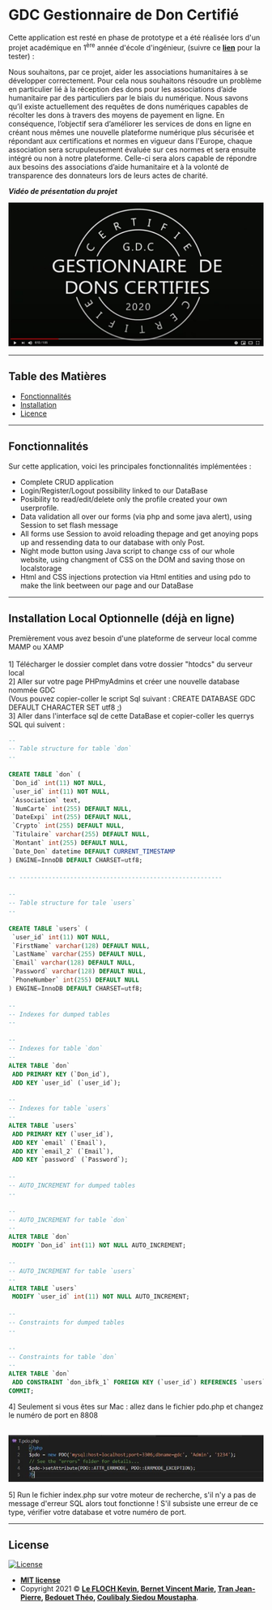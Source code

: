 # GDC Gestionnaire de Don Certifié

Cette application est resté en phase de prototype et a été réalisée lors d'un projet académique en 1<sup>ère</sup> année d'école d'ingénieur, (suivre ce **[lien](http://certified-donation-gestionary.epizy.com/)** pour la tester) : 

Nous souhaitons, par ce projet, aider les associations humanitaires à se développer correctement. Pour cela nous souhaitons résoudre un problème en particulier lié à la réception des dons pour les associations d’aide humanitaire par des particuliers par le biais du numérique. 
Nous savons qu’il existe actuellement des requêtes de dons numériques capables de récolter les dons à travers des moyens de payement en ligne. En conséquence, l’objectif sera d’améliorer les services de dons en ligne en créant nous mêmes une nouvelle plateforme numérique plus sécurisée et répondant aux certifications et normes en vigueur dans l'Europe, chaque association sera scrupuleusement évaluée sur ces normes et sera ensuite intégré ou non à notre plateforme. Celle-ci sera alors capable de répondre aux besoins des associations d’aide humanitaire et à la volonté de transparence des donnateurs lors de leurs actes de charité. 


***Vidéo de présentation du projet***

[![Alt text](Ressource-Read-Me/Capture.JPG)](https://www.youtube.com/watch?v=J5qV5SJTtuc&ab_channel=VincentBernet)

---

## Table des Matières 

- [Fonctionnalités](#features)
- [Installation](#installation)
- [Licence](#licence)

---
<a name='features'></a>
## Fonctionnalités
Sur cette application, voici les principales fonctionnalités implémentées :
 - Complete CRUD application
 - Login/Register/Logout possibility linked to our DataBase
 - Posibility to read/edit/delete only the profile created your own userprofile. 
 - Data validation all over our forms (via php and some java alert), using Session to set flash message
 - All forms use Session to avoid reloading thepage and get anoying pops up and ressending data to our database with only Post.
 - Night mode button using Java script to change css of our whole website, using changment of CSS on the DOM and saving those on localstorage
 - Html and CSS injections protection via Html entities and using pdo to make the link beetween our page and our DataBase

---
<a name='installation'></a>
## Installation Local Optionnelle (déjà en ligne)

Premièrement vous avez besoin d'une plateforme de serveur local comme MAMP ou XAMP <br /><br />
1] Télécharger le dossier complet dans votre dossier "htodcs" du serveur local <br />
2] Aller sur votre page PHPmyAdmins et créer une nouvelle database nommée GDC <br />
(Vous pouvez copier-coller le script Sql suivant : CREATE DATABASE GDC DEFAULT CHARACTER SET utf8 ;) <br />
3] Aller dans l'interface sql de cette DataBase et copier-coller les querrys SQL qui suivent : <br />

 ``` sql
--
-- Table structure for table `don`
--

CREATE TABLE `don` (
  `Don_id` int(11) NOT NULL,
  `user_id` int(11) NOT NULL,
  `Association` text,
  `NumCarte` int(255) DEFAULT NULL,
  `DateExpi` int(255) DEFAULT NULL,
  `Crypto` int(255) DEFAULT NULL,
  `Titulaire` varchar(255) DEFAULT NULL,
  `Montant` int(255) DEFAULT NULL,
  `Date_Don` datetime DEFAULT CURRENT_TIMESTAMP
) ENGINE=InnoDB DEFAULT CHARSET=utf8;

-- --------------------------------------------------------

--
-- Table structure for tale `users`
--

CREATE TABLE `users` (
  `user_id` int(11) NOT NULL,
  `FirstName` varchar(128) DEFAULT NULL,
  `LastName` varchar(255) DEFAULT NULL,
  `Email` varchar(128) DEFAULT NULL,
  `Password` varchar(128) DEFAULT NULL,
  `PhoneNumber` int(255) DEFAULT NULL
) ENGINE=InnoDB DEFAULT CHARSET=utf8;

--
-- Indexes for dumped tables
--

--
-- Indexes for table `don`
--
ALTER TABLE `don`
  ADD PRIMARY KEY (`Don_id`),
  ADD KEY `user_id` (`user_id`);

--
-- Indexes for table `users`
--
ALTER TABLE `users`
  ADD PRIMARY KEY (`user_id`),
  ADD KEY `email` (`Email`),
  ADD KEY `email_2` (`Email`),
  ADD KEY `password` (`Password`);

--
-- AUTO_INCREMENT for dumped tables
--

--
-- AUTO_INCREMENT for table `don`
--
ALTER TABLE `don`
  MODIFY `Don_id` int(11) NOT NULL AUTO_INCREMENT;

--
-- AUTO_INCREMENT for table `users`
--
ALTER TABLE `users`
  MODIFY `user_id` int(11) NOT NULL AUTO_INCREMENT;

--
-- Constraints for dumped tables
--

--
-- Constraints for table `don`
--
ALTER TABLE `don`
  ADD CONSTRAINT `don_ibfk_1` FOREIGN KEY (`user_id`) REFERENCES `users` (`user_id`) ON DELETE CASCADE ON UPDATE CASCADE;
COMMIT;
```
4] Seulement si vous êtes sur Mac : allez dans le fichier pdo.php et changez le numéro de port en 8808 <br/>

&nbsp;&nbsp;&nbsp; ![Pdo.php](Ressource-Read-Me/pdo.JPG)

5] Run le fichier index.php sur votre moteur de recherche, s'il n'y a pas de message d'erreur SQL alors tout fonctionne !
S'il subsiste une erreur de ce type, vérifier votre database et votre numéro de port.

---

<a name='licence'></a>
## License

[![License](http://img.shields.io/:license-mit-blue.svg?style=flat-square)](http://badges.mit-license.org)

- **[MIT license](http://opensource.org/licenses/mit-license.php)**
- Copyright 2021 ©  **<a href="https://www.linkedin.com/in/k%C3%A9vin-thanh-le-floch/" target="_blank">Le FLOCH Kevin</a>, <a href="https://www.linkedin.com/in/vincent-bernet/" target="_blank">Bernet Vincent Marie</a>, <a href="https://www.linkedin.com/in/jean-pierre-tran/" target="_blank">Tran Jean-Pierre</a>, <a href="https://www.linkedin.com/in/theo-bedouet/" target="_blank">Bedouet Théo</a>, <a href="https://www.linkedin.com/in/gninhinlifanguy-siedou-moustapha-coulibaly-79201a197/" target="_blank">Coulibaly Siedou Moustapha</a>**.
